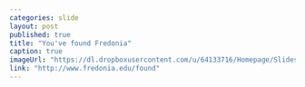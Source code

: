```yaml
---
categories: slide
layout: post
published: true
title: "You've found Fredonia"
caption: true
imageUrl: "https://dl.dropboxusercontent.com/u/64133716/Homepage/Slides/evolve_1500.jpg"
link: "http://www.fredonia.edu/found"
---
```


